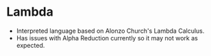 # Lambda

- Interpreted language based on Alonzo Church's Lambda Calculus.
- Has issues with Alpha Reduction currently so it may not work as expected.
